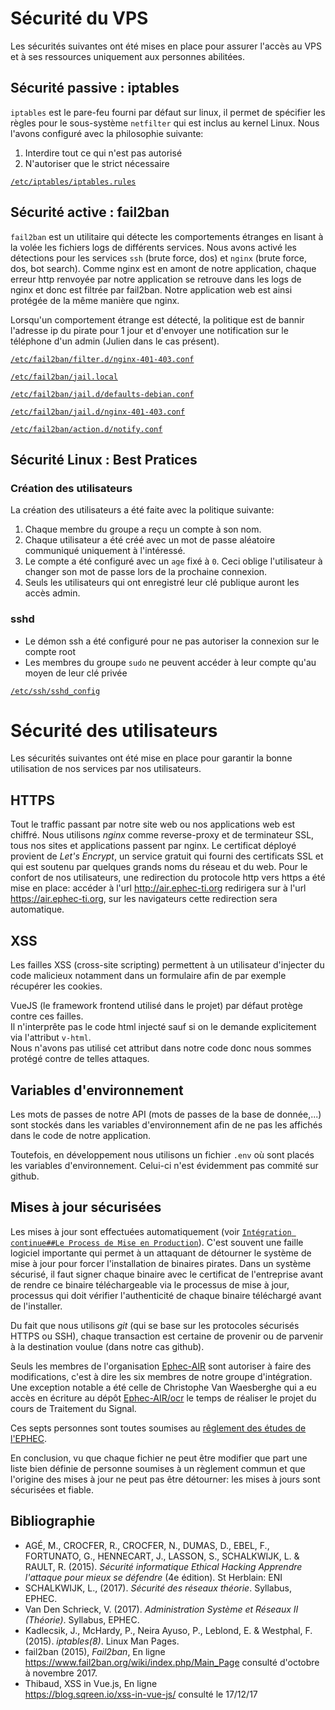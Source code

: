 Sécurité du VPS
===============

Les sécurités suivantes ont été mises en place pour assurer l'accès au VPS et à ses ressources uniquement aux personnes abilitées.

Sécurité passive : iptables
---------------------------

`iptables` est le pare-feu fourni par défaut sur linux, il permet de spécifier les règles pour le sous-système `netfilter` qui est inclus au kernel Linux. Nous l'avons configuré avec la philosophie suivante:

1) Interdire tout ce qui n'est pas autorisé
2) N'autoriser que le strict nécessaire

[`/etc/iptables/iptables.rules`](etc/iptables/iptables.rules)

Sécurité active : fail2ban
--------------------------

`fail2ban` est un utilitaire qui détecte les comportements étranges en lisant à la volée les fichiers logs de différents services. Nous avons activé les détections pour les services `ssh` (brute force, dos) et `nginx` (brute force, dos, bot search). Comme nginx est en amont de notre application, chaque erreur http renvoyée par notre application se retrouve dans les logs de nginx et donc est filtrée par fail2ban. Notre application web est ainsi protégée de la même manière que nginx.

Lorsqu'un comportement étrange est détecté, la politique est de bannir l'adresse ip du pirate pour 1 jour et d'envoyer une notification sur le téléphone d'un admin (Julien dans le cas présent).

[`/etc/fail2ban/filter.d/nginx-401-403.conf`](etc/fail2ban/filter.d/nginx-401-403.conf)

[`/etc/fail2ban/jail.local`](etc/fail2ban/jail.local)

[`/etc/fail2ban/jail.d/defaults-debian.conf`](etc/fail2ban/jail.d/defaults-debian.conf)

[`/etc/fail2ban/jail.d/nginx-401-403.conf`](etc/fail2ban/jail.d/nginx-401-403.conf)

[`/etc/fail2ban/action.d/notify.conf`](etc/fail2ban/action.d/notify.conf)

Sécurité Linux : Best Pratices
------------------------------

### Création des utilisateurs

La création des utilisateurs a été faite avec la politique suivante:

1) Chaque membre du groupe a reçu un compte à son nom.
2) Chaque utilisateur a été créé avec un mot de passe aléatoire communiqué uniquement à l'intéressé.
3) Le compte a été configuré avec un `age` fixé à `0`. Ceci oblige l'utilisateur à changer son mot de passe lors de la prochaine connexion.
4) Seuls les utilisateurs qui ont enregistré leur clé publique auront les accès admin.

### sshd

* Le démon ssh a été configuré pour ne pas autoriser la connexion sur le compte root
* Les membres du groupe `sudo` ne peuvent accéder à leur compte qu'au moyen de leur clé privée

[`/etc/ssh/sshd_config`](etc/ssh/sshd_config)

Sécurité des utilisateurs
=========================

Les sécurités suivantes ont été mise en place pour garantir la bonne utilisation de nos services par nos utilisateurs.

HTTPS
-----

Tout le traffic passant par notre site web ou nos applications web est chiffré. Nous utilisons *nginx* comme reverse-proxy et de terminateur SSL, tous nos sites et applications passent par nginx. Le certificat déployé provient de *Let's Encrypt*, un service gratuit qui fourni des certificats SSL et qui est soutenu par quelques grands noms du réseau et du web. Pour le confort de nos utilisateurs, une redirection du protocole http vers https a été mise en place: accéder à l'url <http://air.ephec-ti.org> redirigera sur à l'url <https://air.ephec-ti.org>, sur les navigateurs cette redirection sera automatique.

XSS
---
Les failles XSS (cross-site scripting) permettent à un utilisateur d'injecter du code malicieux notamment dans un formulaire afin de par exemple récupérer les cookies.

VueJS (le framework frontend utilisé dans le projet) par défaut protège contre ces failles.   
Il n'interprête pas le code html injecté sauf si on le demande explicitement via l'attribut `v-html`.    
Nous n'avons pas utilisé cet attribut dans notre code donc nous sommes protégé contre de telles attaques.

Variables d'environnement
-------------------------
Les mots de passes de notre API (mots de passes de la base de donnée,...) sont stockés dans les variables d'environnement afin de ne pas les affichés dans le code de notre application.  

Toutefois, en développement nous utilisons un fichier `.env` où sont placés les variables d'environnement. 
Celui-ci n'est évidemment pas commité sur github.

Mises à jour sécurisées
-----------------------

Les mises à jour sont effectuées automatiquement (voir [`Intégration continue##Le Process de Mise en Production`](integration_continue.md)). C'est souvent une faille logiciel importante qui permet à un attaquant de détourner le système de mise à jour pour forcer l'installation de binaires pirates. Dans un système sécurisé, il faut signer chaque binaire avec le certificat de l'entreprise avant de rendre ce binaire téléchargeable via le processus de mise à jour, processus qui doit vérifier l'authenticité de chaque binaire téléchargé avant de l'installer.

Du fait que nous utilisons *git* (qui se base sur les protocoles sécurisés HTTPS ou SSH), chaque transaction est certaine de provenir ou de parvenir à la destination voulue (dans notre cas github).

Seuls les membres de l'organisation [Ephec-AIR](https://github.com/Ephec-AIR) sont autoriser à faire des modifications, c'est à dire les six membres de notre groupe d'intégration. Une exception notable a été celle de Christophe Van Waesberghe qui a eu accès en écriture au dépôt [Ephec-AIR/ocr](https://github.com/Ephec-AIR/ocr) le temps de réaliser le projet du cours de Traitement du Signal.

Ces septs personnes sont toutes soumises au [rêglement des études de l'EPHEC](http://www.ephec.be/uploads/PLEIN%20EXERCICE/G%C3%A9n%C3%A9ral%202017-2018/Reglement_general_etudes_examens_2017-18.pdf).

En conclusion, vu que chaque fichier ne peut être modifier que part une liste bien définie de personne soumises à un règlement commun et que l'origine des mises à jour ne peut pas être détourner: les mises à jours sont sécurisées et fiable.

Bibliographie
-------------

* AGÉ, M., CROCFER, R., CROCFER, N., DUMAS, D., EBEL, F., FORTUNATO, G., HENNECART, J., LASSON, S., SCHALKWIJK, L. & RAULT, R. (2015). *Sécurité informatique Ethical Hacking Apprendre l'attaque pour mieux se défendre* (4e édition). St Herblain: ENI
* SCHALKWIJK, L., (2017). *Sécurité des réseaux théorie*. Syllabus, EPHEC.
* Van Den Schrieck, V. (2017). *Administration Système et Réseaux II (Théorie)*. Syllabus, EPHEC.
* Kadlecsik, J., McHardy, P., Neira Ayuso, P., Leblond, E. & Westphal, F. (2015). *iptables(8)*. Linux Man Pages.
* fail2ban (2015), *Fail2ban*, En ligne <https://www.fail2ban.org/wiki/index.php/Main_Page> consulté d'octobre à novembre 2017.
* Thibaud, XSS in Vue.js, En ligne    
<https://blog.sqreen.io/xss-in-vue-js/> consulté le 17/12/17

